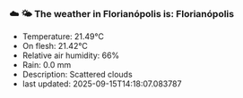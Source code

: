 ### ☁️ 🌤️  The weather in Florianópolis is: Florianópolis

- Temperature: 21.49°C
- On flesh: 21.42°C
- Relative air humidity: 66%
- Rain: 0.0 mm
- Description: Scattered clouds
- last updated: 2025-09-15T14:18:07.083787

